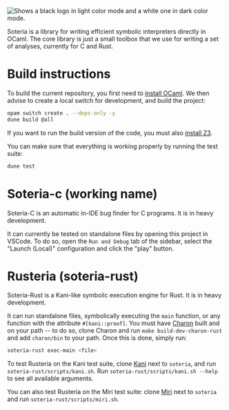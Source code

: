<picture>
  <source media="(prefers-color-scheme: dark)" srcset="https://github.com/user-attachments/assets/d9351dcf-f008-40f8-a667-5f23fd13741a">
  <source media="(prefers-color-scheme: light)" srcset="https://github.com/user-attachments/assets/68071d32-eb40-4fe2-9ca0-d46f41c95271">
  <img alt="Shows a black logo in light color mode and a white one in dark color mode." src="[https://user-images.githubusercontent.com/25423296/163456779-a8556205-d0a5-45e2-ac17-42d089e3c3f8.png](https://github.com/user-attachments/assets/68071d32-eb40-4fe2-9ca0-d46f41c95271)">
</picture>

Soteria is a library for writing efficient symbolic interpreters directly in OCaml.
The core library is just a small toolbox that we use for writing a set of analyses, currently for C and Rust.

# Build instructions

To build the current repository, you first need to [install OCaml](https://ocaml.org/docs/installing-ocaml).
We then advise to create a local switch for development, and build the project:
```sh
opam switch create . --deps-only -y
dune build @all
```

If you want to run the build version of the code, you must also [install Z3](https://github.com/Z3Prover/z3).

You can make sure that everything is working properly by running the test suite:
```sh
dune test
```

# Soteria-c (working name)

Soteria-C is an automatic in-IDE bug finder for C programs. It is in heavy development.

It can currently be tested on standalone files by opening this project in VSCode.
To do so, open the `Run and Debug` tab of the sidebar, select the "Launch (Local)" configuration and click the "play" button.

# Rusteria (soteria-rust)

Soteria-Rust is a Kani-like symbolic execution engine for Rust. It is in heavy development.

It can run standalone files, symbolically executing the `main` function, or any function with the attribute `#[kani::proof]`. You must have [Charon](https://github.com/AeneasVerif/charon) built and on your path -- to do so, clone Charon and run `make build-dev-charon-rust` and add `charon/bin` to your path. Once this is done, simply run:
```sh
soteria-rust exec-main <file>
```

To test Rusteria on the Kani test suite, clone [Kani](https://github.com/model-checking/kani) next to `soteria`, and run `soteria-rust/scripts/kani.sh`. Run `soteria-rust/scripts/kani.sh --help` to see all available arguments.

You can also test Rusteria on the Miri test suite: clone [Miri](https://github.com/rust-lang/miri) next to `soteria` and run `soteria-rust/scripts/miri.sh`.
